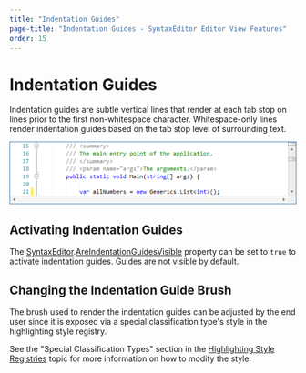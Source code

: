 ```yaml
---
title: "Indentation Guides"
page-title: "Indentation Guides - SyntaxEditor Editor View Features"
order: 15
---
```

# Indentation Guides

Indentation guides are subtle vertical lines that render at each tab stop on lines prior to the first non-whitespace character.  Whitespace-only lines render indentation guides based on the tab stop level of surrounding text.

![Screenshot](../../images/indentation-guides.png)

## Activating Indentation Guides

The [SyntaxEditor](xref:ActiproSoftware.Windows.Controls.SyntaxEditor.SyntaxEditor).[AreIndentationGuidesVisible](xref:ActiproSoftware.Windows.Controls.SyntaxEditor.SyntaxEditor.AreIndentationGuidesVisible) property can be set to `true` to activate indentation guides.  Guides are not visible by default.

## Changing the Indentation Guide Brush

The brush used to render the indentation guides can be adjusted by the end user since it is exposed via a special classification type's style in the highlighting style registry.

See the "Special Classification Types" section in the [Highlighting Style Registries](../styles/highlighting-style-registries.md) topic for more information on how to modify the style.
